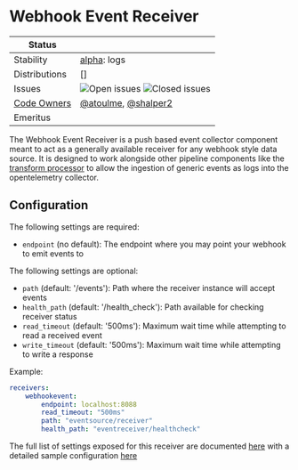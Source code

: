 # Webhook Event Receiver

<!-- status autogenerated section -->
| Status        |           |
| ------------- |-----------|
| Stability     | [alpha]: logs   |
| Distributions | [] |
| Issues        | ![Open issues](https://img.shields.io/github/issues-search/open-telemetry/opentelemetry-collector-contrib?query=is%3Aissue%20is%3Aopen%20label%3Areceiver%2Fwebhookevent%20&label=open&color=orange&logo=opentelemetry) ![Closed issues](https://img.shields.io/github/issues-search/open-telemetry/opentelemetry-collector-contrib?query=is%3Aissue%20is%3Aclosed%20label%3Areceiver%2Fwebhookevent%20&label=closed&color=blue&logo=opentelemetry) |
| [Code Owners](https://github.com/open-telemetry/opentelemetry-collector-contrib/blob/main/CONTRIBUTING.md#becoming-a-code-owner)    | [@atoulme](https://www.github.com/atoulme), [@shalper2](https://www.github.com/shalper2) |
| Emeritus      |  |

[alpha]: https://github.com/open-telemetry/opentelemetry-collector#alpha
<!-- end autogenerated section -->

The Webhook Event Receiver is a push based event collector component meant to act as a generally available receiver for any webhook style data source. It is designed to work alongside other pipeline components
like the [transform processor](https://github.com/open-telemetry/opentelemetry-collector-contrib/tree/main/processor/transformprocessor) to allow the ingestion of generic events as logs into the opentelemetry 
collector.

## Configuration

The following settings are required:

* `endpoint` (no default): The endpoint where you may point your webhook to emit events to

The following settings are optional:

* `path` (default: '/events'): Path where the receiver instance will accept events 
* `health_path` (default: '/health_check'): Path available for checking receiver status
* `read_timeout` (default: '500ms'): Maximum wait time while attempting to read a received event
* `write_timeout` (default: '500ms'): Maximum wait time while attempting to write a response

Example:
```yaml
receivers:
    webhookevent:
        endpoint: localhost:8088
        read_timeout: "500ms"
        path: "eventsource/receiver"
        health_path: "eventreceiver/healthcheck"
```
The full list of settings exposed for this receiver are documented [here](./config.go) with a detailed sample configuration [here](./testdata/config.yaml)

